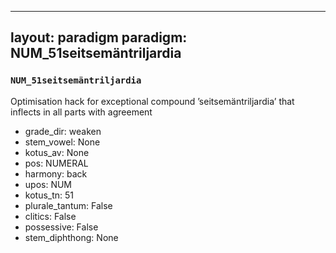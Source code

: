 
---
layout: paradigm
paradigm: NUM_51seitsemäntriljardia
---
### ` NUM_51seitsemäntriljardia `

Optimisation hack for exceptional compound ’seitsemäntriljardia’ that inflects in all parts with agreement
* grade_dir: weaken
* stem_vowel: None
* kotus_av: None
* pos: NUMERAL
* harmony: back
* upos: NUM
* kotus_tn: 51
* plurale_tantum: False
* clitics: False
* possessive: False
* stem_diphthong: None
